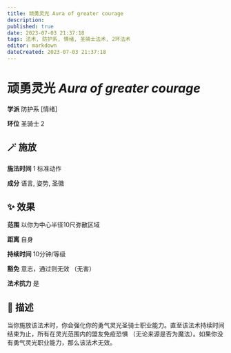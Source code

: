 ```yaml
---
title: 顽勇灵光 Aura of greater courage
description: 
published: true
date: 2023-07-03 21:37:18
tags: 法术, 防护系, 情绪, 圣骑士法术, 2环法术
editor: markdown
dateCreated: 2023-07-03 21:37:18
---
```


# **顽勇灵光** *Aura of greater courage*

**学派** 防护系 \[情绪\] 

**环位** 圣骑士 2

## 🪄 施放

**施法时间** 1 标准动作

**成分** 语言, 姿势, 圣徽

## ✨ 效果  

**范围** 以你为中心半径10尺弥散区域

**距离** 自身  

**持续时间** 10分钟/等级 

**豁免** 意志，通过则无效 （无害）

**法术抗力** 是

## 📖 描述

当你施放该法术时，你会强化你的勇气灵光圣骑士职业能力。直至该法术持续时间结束为止，所有在灵光范围内的盟友免疫恐惧 （无论来源是否为魔法）。如果你没有勇气灵光职业能力，那么该法术无效。
    